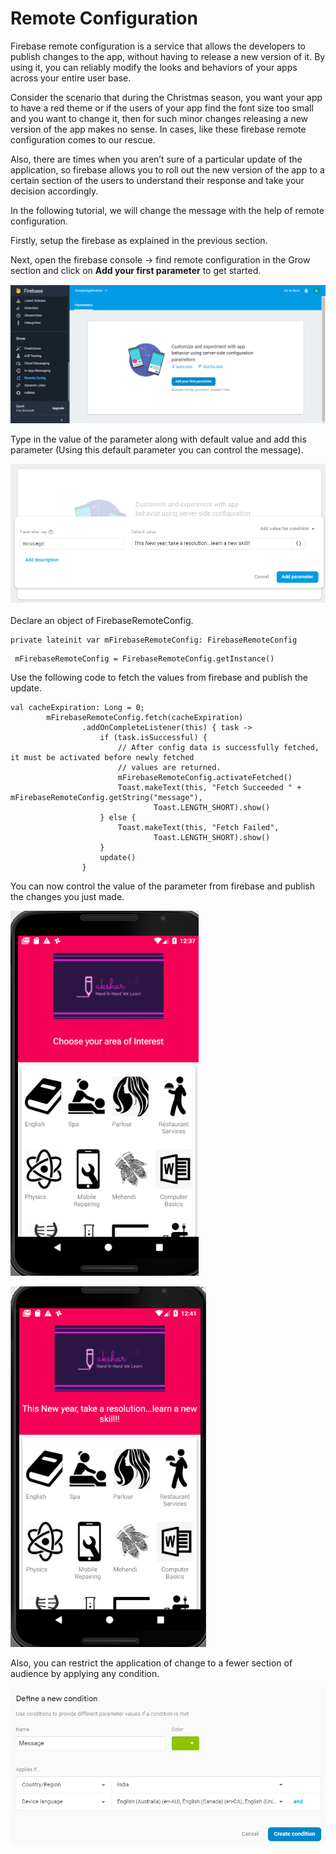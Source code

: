 # Remote Configuration

Firebase remote configuration is a service that allows the developers to publish changes to the app, without having to release a new version of it. By using it, you can reliably modify the looks and behaviors of your apps across your entire user base.

Consider the scenario that during the Christmas season, you want your app to have a red theme or if the users of your app find the font size too small and you want to change it, then for such minor changes releasing a new version of the app makes no sense. In cases, like these firebase remote configuration comes to our rescue.

Also, there are times when you aren’t sure of a particular update of the application, so firebase allows you to roll out the new version of the app to a certain section of the users to understand their response and take your decision accordingly.

In the following tutorial, we will change the message with the help of remote configuration.

Firstly, setup the firebase as explained in the previous section.

Next, open the firebase console -> find remote configuration in the Grow section and click on **Add your first parameter** to get started.

![](./images/rc1.png)

Type in the value of the parameter along with default value and add this parameter (Using this default parameter you can control the message).

![](./images/rc2.png)

Declare an object of FirebaseRemoteConfig.

```
private lateinit var mFirebaseRemoteConfig: FirebaseRemoteConfig
```

```
 mFirebaseRemoteConfig = FirebaseRemoteConfig.getInstance()
 ```
 
Use the following code to fetch the values from firebase and publish the update.

```
val cacheExpiration: Long = 0;
        mFirebaseRemoteConfig.fetch(cacheExpiration)
                .addOnCompleteListener(this) { task ->
                    if (task.isSuccessful) {
                        // After config data is successfully fetched, it must be activated before newly fetched
                        // values are returned.
                        mFirebaseRemoteConfig.activateFetched()
                        Toast.makeText(this, "Fetch Succeeded " + mFirebaseRemoteConfig.getString("message"),
                                Toast.LENGTH_SHORT).show()
                    } else {
                        Toast.makeText(this, "Fetch Failed",
                                Toast.LENGTH_SHORT).show()
                    }
                    update()
                }
```
 
You can now control the value of the parameter from firebase and publish the changes you just made.

![](./images/rc4.png)

![](./images/rc5.png)

Also, you can restrict the application of change to a fewer section of  audience by applying any condition.

![](./images/rc6.png)




